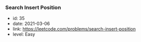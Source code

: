 ### Search Insert Position

* id: 35
* date: 2021-03-06
* link: https://leetcode.com/problems/search-insert-position
* level: Easy
